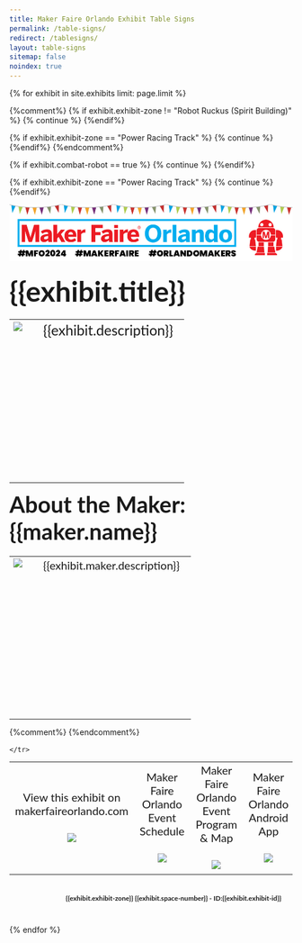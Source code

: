 ```yaml
---
title: Maker Faire Orlando Exhibit Table Signs
permalink: /table-signs/
redirect: /tablesigns/
layout: table-signs
sitemap: false
noindex: true
---
```


{% for exhibit in site.exhibits limit: page.limit %}

{%comment%}
{% if exhibit.exhibit-zone != "Robot Ruckus (Spirit Building)" %} {% continue %} {%endif%}

{% if exhibit.exhibit-zone == "Power Racing Track" %} {% continue %} {%endif%}
{%endcomment%}

{% if exhibit.combat-robot == true %} {% continue %} {%endif%}

{% if exhibit.exhibit-zone == "Power Racing Track" %} {% continue %} {%endif%}


<div style="page-break-after: always">
<img style="margin-bottom:20px;" src="/assets/images/site-branding/2024/mfo_table_sign_header_2024_v1_1000.jpg" alt="Maker Faire Orlando">
  <div style="margin-bottom:20px; font-family:lato; font-weight:bold; font-size:50px">{{exhibit.title}}</div>
  <table>
    <tr>
      <td>
        <div style="height: 280px">
          <img style="float: left; max-width: 400px; max-height: 280px; margin-bottom:20px;" src='{{exhibit.image-primary.large}}'/></div>
      </td>
      <td valign="top" style="padding-left:30px; padding-right:20px; font-family:lato; font-size:25px">
        <div style="height:280px; overflow:hidden;">{{exhibit.description}}</div>
      </td>
    </tr>

  </table>

  <div style="margin-bottom:20px; font-family:lato; font-weight:bold; font-size:40px">About the Maker: {{maker.name}}</div>
   <table>
    <tr>
      <td>
        <div style="height: 280px">
<img style="float: left; max-width: 280px; max-height: 300px; margin-bottom:20px;" src='{{exhibit.maker.image-primary}}'/></div>
      </td>
      <td valign="top" style="padding-left:30px; padding-right:20px; font-family:lato; font-size:20px">
        <div style="height:280px; overflow:hidden;">{{exhibit.maker.description}}</div>
      </td>
    </tr>

  </table>



  <table>
    <tr>
      <td style="text-align:center; width:400px; font-family:lato; font-size:20px;">
        View this exhibit on<br>makerfaireorlando.com<br><br>
        <img src='https://api.qrserver.com/v1/create-qr-code/?size=150x150&data=https://www.makerfaireorlando.com{{exhibit.permalink}}'/>
      </td>
      {%comment%}
      <td style="text-align:center;width:400px; font-family:lato; font-size:20px;">
        Maker Faire Orlando<br> Event Schedule<br><br>
        <img width="150px" src='/assets/images/site-branding/schedule_qr_code.png'/>
      </td>
      <td style="text-align:center;width:400px; font-family:lato; font-size:20px;">
        Maker Faire Orlando<br> Event Program & Map<br><br>
        <img width="150px" src='/assets/images/site-branding/program_qr_code.png'/>
      </td>
      {%endcomment%}
      <td style="text-align:center;width:400px; font-family:lato; font-size:20px;">
        Maker Faire Orlando<br> Android App<br><br>
        <img width="150px" src='/assets/images/site-branding/android_qr_code_150px.png'/>
      </td>
      <td style="text-align:center;width:400px; font-family:lato; font-size:20px;">
        Maker Faire Orlando<br> iPhone App<br><br>
        <img width="150px" src='/assets/images/site-branding/ios_qr_code_150px.png'/>
      </td>
   
    </tr>
  </table>
  <div style="padding:20px; text-align:right; margin-bottom:20px; font-family:lato; font-weight:bold; font-size:12px">{{exhibit.exhibit-zone}} {{exhibit.space-number}} - ID:{{exhibit.exhibit-id}}</div>

</div>

{% endfor %}
